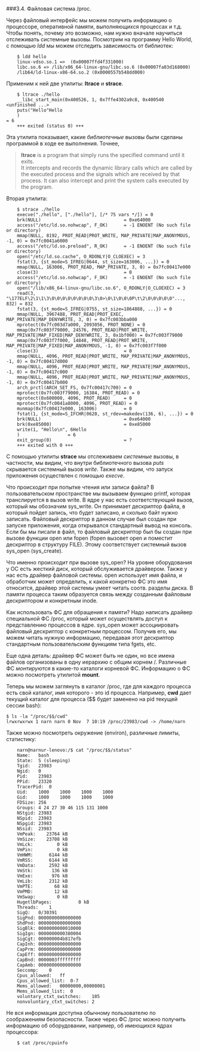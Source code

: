 ###3.4. Файловая система /proc.

Через файловый интерфейс мы можем получить информацию о процессоре, оперативной
памяти, выполняющихся процессах и т.д.
Чтобы понять, почему это возможно, нам нужно вначале научиться отслеживать
системные вызовы. Посмотрим на программу Hello World, с помощью *ldd* мы можем
отследить зависимость от библиотек:
```
    $ ldd hello
	linux-vdso.so.1 =>  (0x00007ffd4f331000)
	libc.so.6 => /lib/x86_64-linux-gnu/libc.so.6 (0x00007fa03d168000)
	/lib64/ld-linux-x86-64.so.2 (0x0000557b548dd000)
```
  Применим к ней две
утилиты: **ltrace** и **strace**.

```
    $ ltrace ./hello
    __libc_start_main(0x400526, 1, 0x7ffe4302a9c8, 0x400540 <unfinished ...>
    puts("Hello"Hello
    )                                                                                                        = 6
    +++ exited (status 0) +++
```
Эта утилита показывает, какие *библиотечные* вызовы были сделаны программой
в ходе ее выполнения. Точнее, 
> **ltrace** is a program that simply runs the specified command until it exits.  
> It intercepts and records the dynamic library calls which are called by the executed process  and  the
> signals which are received by that process.  It can also intercept and print the system calls executed by the program.

Вторая утилита:
```
    $ strace ./hello
    execve("./hello", ["./hello"], [/* 75 vars */]) = 0
    brk(NULL)                               = 0xe64000
    access("/etc/ld.so.nohwcap", F_OK)      = -1 ENOENT (No such file or directory)
    mmap(NULL, 8192, PROT_READ|PROT_WRITE, MAP_PRIVATE|MAP_ANONYMOUS, -1, 0) = 0x7fc0041a6000
    access("/etc/ld.so.preload", R_OK)      = -1 ENOENT (No such file or directory)
    open("/etc/ld.so.cache", O_RDONLY|O_CLOEXEC) = 3
    fstat(3, {st_mode=S_IFREG|0644, st_size=163006, ...}) = 0
    mmap(NULL, 163006, PROT_READ, MAP_PRIVATE, 3, 0) = 0x7fc00417e000
    close(3)                                = 0
    access("/etc/ld.so.nohwcap", F_OK)      = -1 ENOENT (No such file or directory)
    open("/lib/x86_64-linux-gnu/libc.so.6", O_RDONLY|O_CLOEXEC) = 3
    read(3, "\177ELF\2\1\1\3\0\0\0\0\0\0\0\0\3\0>\0\1\0\0\0P\t\2\0\0\0\0\0"..., 832) = 832
    fstat(3, {st_mode=S_IFREG|0755, st_size=1864888, ...}) = 0
    mmap(NULL, 3967488, PROT_READ|PROT_EXEC, MAP_PRIVATE|MAP_DENYWRITE, 3, 0) = 0x7fc003bba000
    mprotect(0x7fc003d7a000, 2093056, PROT_NONE) = 0
    mmap(0x7fc003f79000, 24576, PROT_READ|PROT_WRITE, MAP_PRIVATE|MAP_FIXED|MAP_DENYWRITE, 3, 0x1bf000) = 0x7fc003f79000
    mmap(0x7fc003f7f000, 14848, PROT_READ|PROT_WRITE, MAP_PRIVATE|MAP_FIXED|MAP_ANONYMOUS, -1, 0) = 0x7fc003f7f000
    close(3)                                = 0
    mmap(NULL, 4096, PROT_READ|PROT_WRITE, MAP_PRIVATE|MAP_ANONYMOUS, -1, 0) = 0x7fc00417d000
    mmap(NULL, 4096, PROT_READ|PROT_WRITE, MAP_PRIVATE|MAP_ANONYMOUS, -1, 0) = 0x7fc00417c000
    mmap(NULL, 4096, PROT_READ|PROT_WRITE, MAP_PRIVATE|MAP_ANONYMOUS, -1, 0) = 0x7fc00417b000
    arch_prctl(ARCH_SET_FS, 0x7fc00417c700) = 0
    mprotect(0x7fc003f79000, 16384, PROT_READ) = 0
    mprotect(0x600000, 4096, PROT_READ)     = 0
    mprotect(0x7fc0041a8000, 4096, PROT_READ) = 0
    munmap(0x7fc00417e000, 163006)          = 0
    fstat(1, {st_mode=S_IFCHR|0620, st_rdev=makedev(136, 6), ...}) = 0
    brk(NULL)                               = 0xe64000
    brk(0xe85000)                           = 0xe85000
    write(1, "Hello\n", 6Hello
    )                  = 6
    exit_group(0)                           = ?
    +++ exited with 0 +++
```

С помощью утилиты **strace** мы отслеживаем *системные* вызовы, в частности, мы
видим, что внутри библиотечного вызова *puts* скрывается системный вызов
*write*. 
Также мы видим, что запуск приложения осуществлен с помощью *execve*.

Что происходит при попытке чтения или записи файла? В пользовательском
пространстве мы вызываем функцию printf, которая транслируется в 
вызов write. В ядре у нас есть соответствующий вызов, который мы обозначим sys_write.
Он принимает дескриптор файла, в который пойдет запись, что будет записано,
    и сколько байт нужно записать. Файловый дескриптор в данном случае был создан при запуске
    приложения, когда открывался стандартный вывод на консоль. Если бы мы
    писали в файл, то файловый дескриптор был бы создан при вызове функции open
    или fopen (fopen вызовет open и поместит дескриптор в структуру  FILE). 
    Этому соответствует системный вызов sys_open (sys_create).  

Что именно происходит при вызове sys_open? 
На уровне оборудования у ОС есть жесткий диск, который обслуживается драйвером.
Также у нас есть драйвер файловой системы. open использует имя файла,
и обработчик может определить, к какой конкретно ФС это имя относится,
драйвер этой системы умеет читать соотв. разделы диска. В памяти процесса
таким образуется связь между созданным файловым дескриптором и конкретным
inode.


Как использовать ФС для обращения к памяти? Надо написать драйвер специальной
ФС /proc, который может осуществлять доступ к представлению процессов в ядре.
sys_open может ассоциировать файловый дескриптор с конкретным процессом.
Получив его, мы можем читать нужную информацию, передавая этот дескриптор
стандартным пользовательским функциям типа fgets, etc.

Еще одна деталь: драйвер ФС может быть не один, но все имена файлов
организованы в одну иерархию с общим корнем /.
Различные ФС *монтируются* в какие-то каталоги корневой ФС. Информацию о ФС
можно посмотреть утилитой **mount**.

Теперь мы можем заглянуть в каталог /proc, где для каждого процесса есть свой
каталог, имя которого - это id процесса. Например, **cwd** дает текущий каталог
для процесса ($$ будет заменено на pid текущей сессии bash):
```
$ ls -la "/proc/$$/cwd"
lrwxrwxrwx 1 narn narn 0 Nov  7 10:19 /proc/23983/cwd -> /home/narn
```
Также можно посмотреть окружение (environ), различные лимиты, статистику:
```
    narn@narnur-lenovo:/$ cat "/proc/$$/status"
    Name:	bash
    State:	S (sleeping)
    Tgid:	23983
    Ngid:	0
    Pid:	23983
    PPid:	23320
    TracerPid:	0
    Uid:	1000	1000	1000	1000
    Gid:	1000	1000	1000	1000
    FDSize:	256
    Groups:	4 24 27 30 46 115 131 1000 
    NStgid:	23983
    NSpid:	23983
    NSpgid:	23983
    NSsid:	23983
    VmPeak:	   23764 kB
    VmSize:	   23708 kB
    VmLck:	       0 kB
    VmPin:	       0 kB
    VmHWM:	    6144 kB
    VmRSS:	    6144 kB
    VmData:	    2592 kB
    VmStk:	     136 kB
    VmExe:	     976 kB
    VmLib:	    2312 kB
    VmPTE:	      68 kB
    VmPMD:	      12 kB
    VmSwap:	       0 kB
    HugetlbPages:	       0 kB
    Threads:	1
    SigQ:	0/30391
    SigPnd:	0000000000000000
    ShdPnd:	0000000000000000
    SigBlk:	0000000000010000
    SigIgn:	0000000000380004
    SigCgt:	000000004b817efb
    CapInh:	0000000000000000
    CapPrm:	0000000000000000
    CapEff:	0000000000000000
    CapBnd:	0000003fffffffff
    CapAmb:	0000000000000000
    Seccomp:	0
    Cpus_allowed:	ff
    Cpus_allowed_list:	0-7
    Mems_allowed:	00000000,00000001
    Mems_allowed_list:	0
    voluntary_ctxt_switches:	105
    nonvoluntary_ctxt_switches:	2
```

Не вся информация доступна обычному пользователю по соображениям безопасности.
Также через ФС /proc можно получить информацию об оборудовании, например, 
    об имеющихся ядрах процессора:
```
    $ cat /proc/cpuinfo
```

